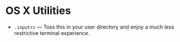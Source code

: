 # OS X Utilities

* `.inputrc` — Toss this in your user directory and enjoy a much less restrictive terminal experience.